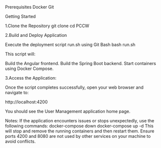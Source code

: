 Prerequisites
Docker
Git 

Getting Started

1.Clone the Repository
git clone <repository-url>
cd PCCW

2.Build and Deploy Application

Execute the deployment script run.sh using Git Bash 
bash run.sh

This script will:

Build the Angular frontend.
Build the Spring Boot backend.
Start containers using Docker Compose.

3.Access the Application:

Once the script completes successfully, open your web browser and navigate to:

http://localhost:4200

You should see the User Management application home page.


Notes:
If the application encounters issues or stops unexpectedly, use the following commands:
docker-compose down
docker-compose up -d
This will stop and remove the running containers and then restart them.
Ensure ports 4200 and 8080 are not used by other services on your machine to avoid conflicts.
